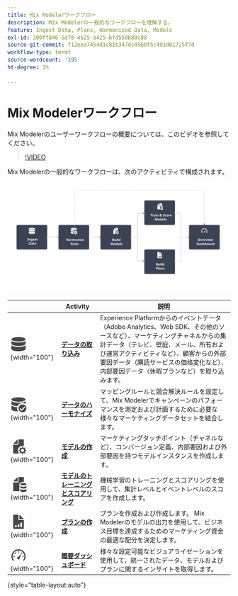 ```yaml
---
title: Mix Modelerワークフロー
description: Mix Modelerの一般的なワークフローを理解する。
feature: Ingest Data, Plans, Harmonized Data, Models
exl-id: 200ff846-5d78-4b25-a425-bfd558b88c88
source-git-commit: f12eea7454d1c81b347dc4960f5c491d81725f7d
workflow-type: tm+mt
source-wordcount: '195'
ht-degree: 1%

---
```


# Mix Modelerワークフロー

Mix Modelerのユーザーワークフローの概要については、このビデオを参照してください。

>[!VIDEO](https://video.tv.adobe.com/v/3440204/?learn=on&captions=jpn)


Mix Modelerの一般的なワークフローは、次のアクティビティで構成されます。

![ 代替テキスト ](/help/assets/ApplicationWorkflow.svg)

|  | Activity | 説明 |
|---|---|---|
| ![データ](/help/assets/icons/Data.svg){width="100"} | [**データの取り込み**](../ingest-data/overview.md) | Experience Platformからのイベントデータ（Adobe Analytics、Web SDK、その他のソースなど）、マーケティングチャネルからの集計データ（テレビ、壁庭、メール、所有および運営アクティビティなど）、顧客からの外部要因データ（購読サービスの価格変化など）、内部要因データ（休暇プランなど）を取り込みます。 |
| ![ データチェック ](/help/assets/icons/DataCheck.svg){width="100"} | [**データのハーモナイズ**](../harmonize-data/overview.md) | マッピングルールと競合解決ルールを設定して、Mix Modelerでキャンペーンのパフォーマンスを測定および計画するために必要な様々なマーケティングデータセットを結合します。 |
| ![FileConfig](/help/assets/icons/FileGear.svg){width="100"} | [**モデルの作成**](../models/overview.md) | マーケティングタッチポイント（チャネルなど）、コンバージョン定義、内部要因および外部要因を持つモデルインスタンスを作成します。 |
| ![FileData](/help/assets/icons/FileData.svg){width="100"} | [**モデルのトレーニングとスコアリング**](../models/overview.md) | 機械学習のトレーニングとスコアリングを使用して、集計レベルとイベントレベルのスコアを作成します。 |
| ![FileChart](/help/assets/icons/FileChart.svg){width="100"} | [**プランの作成**](../plans/overview.md) | プランを作成および作成します。 Mix Modelerのモデルの出力を使用して、ビジネス目標を達成するためのマーケティング資金の最適な配分を決定します。 |
| ![ ダッシュボード ](/help/assets/icons/Dashboard.svg){width="100"} | [**概要ダッシュボード**](../dashboard/overview.md) | 様々な設定可能なビジュアライゼーションを使用して、統一されたデータ、モデルおよびプランに関するインサイトを取得します。 |

{style="table-layout:auto"}

<!---
The detailed data-oriented flowchart below illustrates how:

* harmonized data is based on:

  * experience event data (originating from Analytics source connector, collected through Experience Platform SDKs and APIs, ingested through source connectors, or using streaming ingestion),
  * aggregate or summary data from walled gardens (like Facebook, YouTube), traffic sources, or offline advertising data, and 
  * definitions of harmonized fields and dataset rules.

* a model is based on:

  * the conversion and marketing touchpoint definitions resulting from the harmonized data and 
  * non-marketing aggregate or summary data containing internal or external factors.

* mult-touch attribution event scores can potentially be fed back into Experience Platform data lake for use in subsequent model configuration, training and scoring.

![Comprehensive workflow](/help/assets/comprehensive-workflow.svg)

-->
